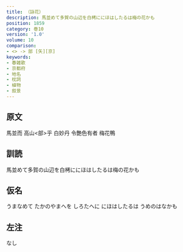 ```yaml
---
title: （詠花）
description: 馬並めて多賀の山辺を白栲ににほはしたるは梅の花かも
position: 1859
category: 巻10
version: '1.0'
volume: 10
comparison:
- <> -> 部 [矢][京]
keywords:
- 春雑歌
- 京都府
- 地名
- 枕詞
- 植物
- 叙景
---
```


## 原文

馬並而 高山<部>乎 白妙丹 令艶色有者 梅花鴨

## 訓読

馬並めて多賀の山辺を白栲ににほはしたるは梅の花かも

## 仮名

うまなめて たかのやまへを しろたへに にほはしたるは うめのはなかも

## 左注

なし
